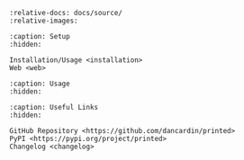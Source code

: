 ```{include} ../../README.md
:relative-docs: docs/source/
:relative-images:
```

```{toctree}
:caption: Setup
:hidden:

Installation/Usage <installation>
Web <web>
```

```{toctree}
:caption: Usage
:hidden:

```

```{toctree}
:caption: Useful Links
:hidden:

GitHub Repository <https://github.com/dancardin/printed>
PyPI <https://pypi.org/project/printed>
Changelog <changelog>
```

